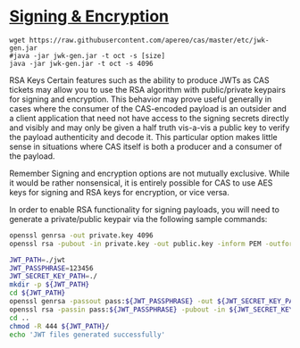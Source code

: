 # [Signing & Encryption](https://apereo.github.io/cas/5.2.x/installation/Configuration-Properties-Common.html#signing--encryption)

    wget https://raw.githubusercontent.com/apereo/cas/master/etc/jwk-gen.jar
    #java -jar jwk-gen.jar -t oct -s [size]
    java -jar jwk-gen.jar -t oct -s 4096
    
RSA Keys
Certain features such as the ability to produce JWTs as CAS tickets may allow you to use the RSA algorithm with public/private keypairs for signing and encryption. This behavior may prove useful generally in cases where the consumer of the CAS-encoded payload is an outsider and a client application that need not have access to the signing secrets directly and visibly and may only be given a half truth vis-a-vis a public key to verify the payload authenticity and decode it. This particular option makes little sense in situations where CAS itself is both a producer and a consumer of the payload.

Remember
Signing and encryption options are not mutually exclusive. While it would be rather nonsensical, it is entirely possible for CAS to use AES keys for signing and RSA keys for encryption, or vice versa.

In order to enable RSA functionality for signing payloads, you will need to generate a private/public keypair via the following sample commands:

```bash
openssl genrsa -out private.key 4096
openssl rsa -pubout -in private.key -out public.key -inform PEM -outform DER

JWT_PATH=./jwt
JWT_PASSPHRASE=123456
JWT_SECRET_KEY_PATH=./
mkdir -p ${JWT_PATH}
cd ${JWT_PATH}
openssl genrsa -passout pass:${JWT_PASSPHRASE} -out ${JWT_SECRET_KEY_PATH} -aes256 4096
openssl rsa -passin pass:${JWT_PASSPHRASE} -pubout -in ${JWT_SECRET_KEY_PATH} -out ${JWT_PUBLIC_KEY_PATH}
cd ..
chmod -R 444 ${JWT_PATH}/
echo 'JWT files generated successfully'
```
